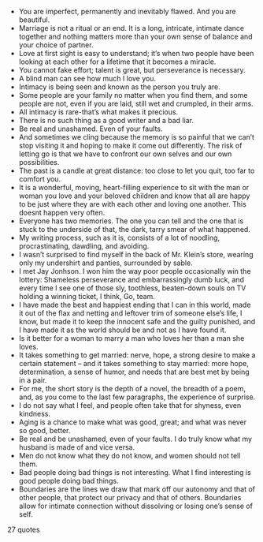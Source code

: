  - You are imperfect, permanently and inevitably flawed. And you are beautiful.
 - Marriage is not a ritual or an end. It is a long, intricate, intimate dance together and nothing matters more than your own sense of balance and your choice of partner.
 - Love at first sight is easy to understand; it’s when two people have been looking at each other for a lifetime that it becomes a miracle.
 - You cannot fake effort; talent is great, but perseverance is necessary.
 - A blind man can see how much I love you.
 - Intimacy is being seen and known as the person you truly are.
 - Some people are your family no matter when you find them, and some people are not, even if you are laid, still wet and crumpled, in their arms.
 - All intimacy is rare-that’s what makes it precious.
 - There is no such thing as a good writer and a bad liar.
 - Be real and unashamed. Even of your faults.
 - And sometimes we cling because the memory is so painful that we can’t stop visiting it and hoping to make it come out differently. The risk of letting go is that we have to confront our own selves and our own possibilities.
 - The past is a candle at great distance: too close to let you quit, too far to comfort you.
 - It is a wonderful, moving, heart-filling experience to sit with the man or woman you love and your beloved children and know that all are happy to be just where they are with each other and loving one another. This doesnt happen very often.
 - Everyone has two memories. The one you can tell and the one that is stuck to the underside of that, the dark, tarry smear of what happened.
 - My writing process, such as it is, consists of a lot of noodling, procrastinating, dawdling, and avoiding.
 - I wasn’t surprised to find myself in the back of Mr. Klein’s store, wearing only my undershirt and panties, surrounded by sable.
 - I met Jay Jonhson. I won him the way poor people occasionally win the lottery: Shameless perseverance and embarrassingly dumb luck, and every time I see one of those sly, toothless, beaten-down souls on TV holding a winning ticket, I think, Go, team.
 - I have made the best and happiest ending that I can in this world, made it out of the flax and netting and leftover trim of someone else’s life, I know, but made it to keep the innocent safe and the guilty punished, and I have made it as the world should be and not as I have found it.
 - Is it better for a woman to marry a man who loves her than a man she loves.
 - It takes something to get married: nerve, hope, a strong desire to make a certain statement – and it takes something to stay married: more hope, determination, a sense of humor, and needs that are best met by being in a pair.
 - For me, the short story is the depth of a novel, the breadth of a poem, and, as you come to the last few paragraphs, the experience of surprise.
 - I do not say what I feel, and people often take that for shyness, even kindness.
 - Aging is a chance to make what was good, great; and what was never so good, better.
 - Be real and be unashamed, even of your faults. I do truly know what my husband is made of and vice versa.
 - Men do not know what they do not know, and women should not tell them.
 - Bad people doing bad things is not interesting. What I find interesting is good people doing bad things.
 - Boundaries are the lines we draw that mark off our autonomy and that of other people, that protect our privacy and that of others. Boundaries allow for intimate connection without dissolving or losing one’s sense of self.

27 quotes